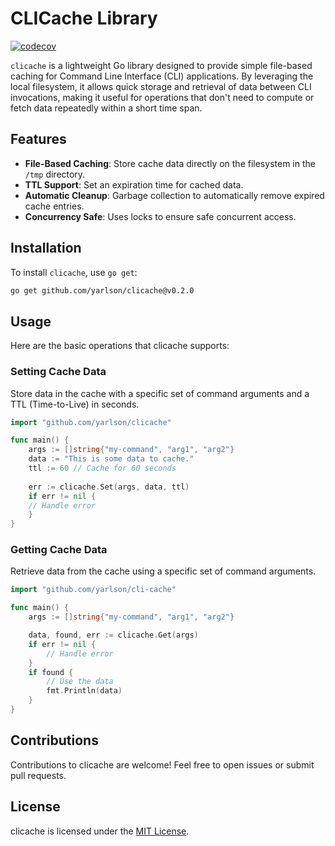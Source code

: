 # CLICache Library

[![codecov](https://codecov.io/gh/yarlson/clicache/graph/badge.svg?token=2U3ILh24ya)](https://codecov.io/gh/yarlson/clicache)

`clicache` is a lightweight Go library designed to provide simple file-based caching for Command Line Interface (CLI)
applications. By leveraging the local filesystem, it allows quick storage and retrieval of data between CLI invocations,
making it useful for operations that don't need to compute or fetch data repeatedly within a short time span.

## Features

- **File-Based Caching**: Store cache data directly on the filesystem in the `/tmp` directory.
- **TTL Support**: Set an expiration time for cached data.
- **Automatic Cleanup**: Garbage collection to automatically remove expired cache entries.
- **Concurrency Safe**: Uses locks to ensure safe concurrent access.

## Installation

To install `clicache`, use `go get`:

```bash
go get github.com/yarlson/clicache@v0.2.0
```

## Usage

Here are the basic operations that clicache supports:

### Setting Cache Data

Store data in the cache with a specific set of command arguments and a TTL (Time-to-Live) in seconds.

```go
import "github.com/yarlson/clicache"

func main() {
    args := []string{"my-command", "arg1", "arg2"}
    data := "This is some data to cache."
    ttl := 60 // Cache for 60 seconds
    
    err := clicache.Set(args, data, ttl)
    if err != nil {
    // Handle error
    }
}
```

### Getting Cache Data

Retrieve data from the cache using a specific set of command arguments.

```go
import "github.com/yarlson/cli-cache"

func main() {
	args := []string{"my-command", "arg1", "arg2"}

	data, found, err := clicache.Get(args)
	if err != nil {
		// Handle error
	}
	if found {
		// Use the data
		fmt.Println(data)
	}
}

```

## Contributions

Contributions to clicache are welcome! Feel free to open issues or submit pull requests.

## License

clicache is licensed under the [MIT License](LICENSE).
